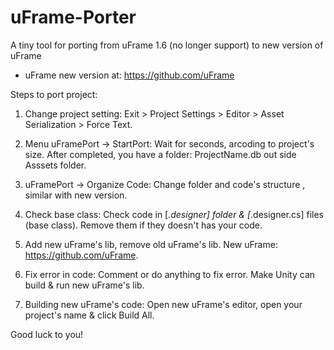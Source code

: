 # uFrame-Porter
A tiny tool for porting from uFrame 1.6 (no longer support) to new version of uFrame
- uFrame new version at: https://github.com/uFrame

Steps to port project:

1. Change project setting: 
Exit > Project Settings > Editor > Asset Serialization > Force Text.

2. Menu uFramePort -> StartPort: 
Wait for seconds, arcoding to project's size. 
After completed, you have a folder: ProjectName.db out side Asssets folder. 

3. uFramePort -> Organize Code: 
Change folder and code's structure , similar with new version. 

4. Check base class: 
Check code in [*.designer] folder & [*.designer.cs] files (base class). 
Remove them if they doesn't has your code. 

5. Add new uFrame's lib, remove old uFrame's lib. 
New uFrame: https://github.com/uFrame. 

6. Fix error in code: 
Comment or do anything to fix error. 
Make Unity can build & run new uFrame's lib. 

6. Building new uFrame's code: 
Open new uFrame's editor, open your project's name & click Build All. 

Good luck to you!
